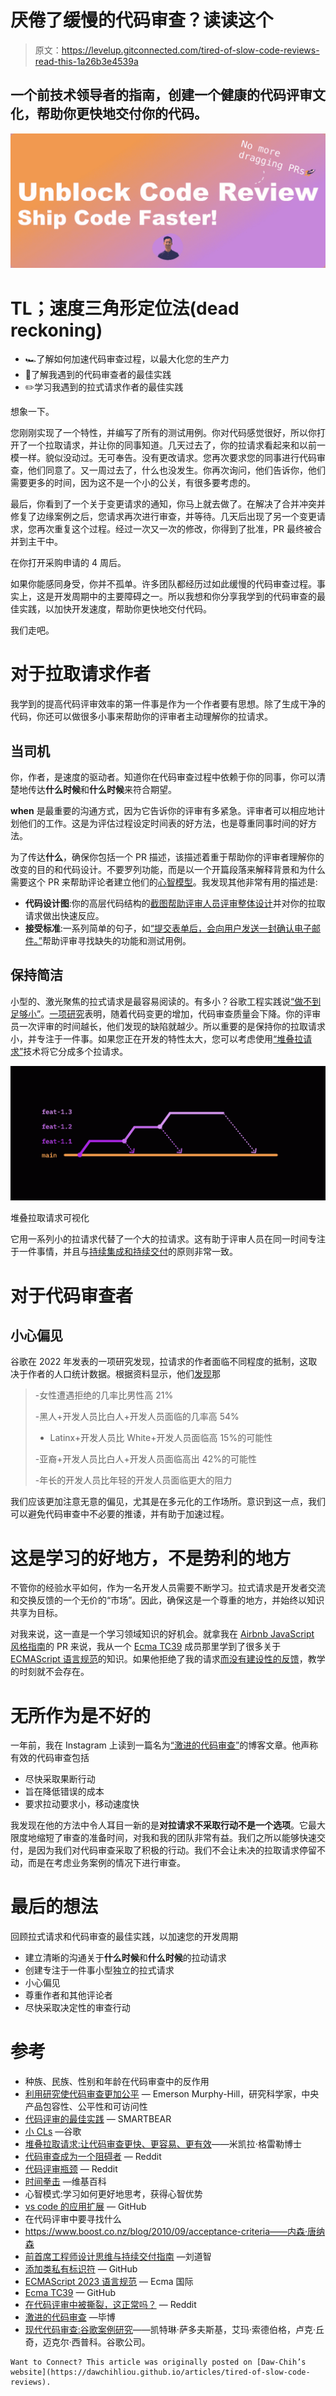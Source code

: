 # 厌倦了缓慢的代码审查？读读这个

> 原文：<https://levelup.gitconnected.com/tired-of-slow-code-reviews-read-this-1a26b3e4539a>

## 一个前技术领导者的指南，创建一个健康的代码评审文化，帮助你更快地交付你的代码。

![](img/962f638d0bb3cbaa20290e5cf701bbb8.png)

# TL；速度三角形定位法(dead reckoning)

*   🏎了解如何加速代码审查过程，以最大化您的生产力
*   🔬了解我遇到的代码审查者的最佳实践
*   ✏️学习我遇到的拉式请求作者的最佳实践

想象一下。

您刚刚实现了一个特性，并编写了所有的测试用例。你对代码感觉很好，所以你打开了一个拉取请求，并让你的同事知道。几天过去了，你的拉请求看起来和以前一模一样。貌似没动过。无可奉告。没有更改请求。您再次要求您的同事进行代码审查，他们同意了。又一周过去了，什么也没发生。你再次询问，他们告诉你，他们需要更多的时间，因为这不是一个小的公关，有很多要考虑的。

最后，你看到了一个关于变更请求的通知，你马上就去做了。在解决了合并冲突并修复了边缘案例之后，您请求再次进行审查，并等待。几天后出现了另一个变更请求，您再次重复这个过程。经过一次又一次的修改，你得到了批准，PR 最终被合并到主干中。

在你打开采购申请的 4 周后。

如果你能感同身受，你并不孤单。许多团队都经历过如此缓慢的代码审查过程。事实上，这是开发周期中的主要障碍之一。所以我想和你分享我学到的代码审查的最佳实践，以加快开发速度，帮助你更快地交付代码。

我们走吧。

# 对于拉取请求作者

我学到的提高代码评审效率的第一件事是作为一个作者要有思想。除了生成干净的代码，你还可以做很多小事来帮助你的评审者主动理解你的拉请求。

## 当司机

你，作者，是速度的驱动者。知道你在代码审查过程中依赖于你的同事，你可以清楚地传达**什么时候**和**什么时候**来符合期望。

**when** 是最重要的沟通方式，因为它告诉你的评审有多紧急。评审者可以相应地计划他们的工作。这是为评估过程设定时间表的好方法，也是尊重同事时间的好方法。

为了传达**什么**，确保你包括一个 PR 描述，该描述着重于帮助你的评审者理解你的改变的目的和代码设计。不要罗列功能，而是以一个开篇段落来解释背景和为什么需要这个 PR 来帮助评论者建立他们的[心智模型](https://jamesclear.com/mental-models)。我发现其他非常有用的描述是:

*   **代码设计图**:你的高层代码结构的[截图帮助评审人员](https://github.com/getappmap/vscode-appland)[评审整体设计](https://github.com/google/eng-practices/blob/master/review/reviewer/looking-for.md#design)并对你的拉取请求做出快速反应。
*   **接受标准**:一系列简单的句子，如[“提交表单后，会向用户发送一封确认电子邮件。”](https://www.boost.co.nz/blog/2010/09/acceptance-criteria)帮助评审寻找缺失的功能和测试用例。

## 保持简洁

小型的、激光聚焦的拉式请求是最容易阅读的。有多小？谷歌工程实践说[“做不到足够小”](https://github.com/google/eng-practices/blob/master/review/developer/small-cls.md)。[一项研究](https://smartbear.com/learn/code-review/best-practices-for-peer-code-review/)表明，随着代码变更的增加，代码审查质量会下降。你的评审员一次评审的时间越长，他们发现的缺陷就越少。所以重要的是保持你的拉取请求小，并专注于一件事。如果您正在开发的特性太大，您可以考虑使用[“堆叠拉请求”](https://www.michaelagreiler.com/stacked-pull-requests/)技术将它分成多个拉请求。

![](img/4249ba340852f79eccb81d626e890885.png)

堆叠拉取请求可视化

它用一系列小的拉请求代替了一个大的拉请求。这有助于评审人员在同一时间专注于一件事情，并且与[持续集成和持续交付](http://localhost:3000/articles/ex-principal-engineers-guide-to-design-thinking-and-continous-delivery#what-is-continuous-deliver)的原则非常一致。

# 对于代码审查者

## 小心偏见

谷歌在 2022 年发表的一项研究发现，拉请求的作者面临不同程度的抵制，这取决于作者的人口统计数据。根据资料显示，他们[发现](https://cacm.acm.org/magazines/2022/3/258909-the-pushback-effects-of-race-ethnicity-gender-and-age-in-code-review/fulltext)那

> -女性遭遇拒绝的几率比男性高 21%
> 
> -黑人+开发人员比白人+开发人员面临的几率高 54%
> 
> - Latinx+开发人员比 White+开发人员面临高 15%的可能性
> 
> -亚裔+开发人员比白人+开发人员面临高出 42%的可能性
> 
> -年长的开发人员比年轻的开发人员面临更大的阻力

我们应该更加注意无意的偏见，尤其是在多元化的工作场所。意识到这一点，我们可以避免代码审查中不必要的推诿，并有助于加速过程。

# 这是学习的好地方，不是势利的地方

不管你的经验水平如何，作为一名开发人员需要不断学习。拉式请求是开发者交流和交换反馈的一个无价的“市场”。因此，确保这是一个尊重的地方，并始终以知识共享为目标。

对我来说，这一直是一个学习领域知识的好机会。就拿我在 [Airbnb JavaScript 风格指南](https://github.com/airbnb/javascript/pull/2535)的 PR 来说，我从一个 [Ecma TC39](https://github.com/tc39) 成员那里学到了很多关于 [ECMAScript 语言规范](https://tc39.es/ecma262)的知识。如果他拒绝了我的请求[而没有建设性的反馈](https://www.reddit.com/r/cscareerquestions/comments/9hakaz/getting_ripped_apart_in_code_reviews_is_this/)，教学的时刻就不会存在。

# 无所作为是不好的

一年前，我在 Instagram 上读到一篇名为[“激进的代码审查”](https://blog.devgenius.io/aggressive-code-review-e5f8869f3967)的博客文章。他声称有效的代码审查包括

*   尽快采取果断行动
*   旨在降低错误的成本
*   要求拉动要求小，移动速度快

我发现在他的方法中令人耳目一新的是**对拉请求不采取行动不是一个选项**。它最大限度地缩短了审查的准备时间，对我和我的团队非常有益。我们之所以能够快速交付，是因为我们对代码审查采取了积极的行动。我们不会让未决的拉取请求停留不动，而是在考虑业务案例的情况下进行审查。

# 最后的想法

回顾拉式请求和代码审查的最佳实践，以加速您的开发周期

*   建立清晰的沟通关于**什么时候**和**什么时候**的拉动请求
*   创建专注于一件事小型独立的拉式请求
*   小心偏见
*   尊重作者和其他评论者
*   尽快采取决定性的审查行动

# 参考

*   种族、民族、性别和年龄在代码审查中的反作用
*   [利用研究使代码审查更加公平](https://developers.googleblog.com/2022/06/Using-research-to-make-code-review-more-equitable.html) — Emerson Murphy-Hill，研究科学家，中央产品包容性、公平性和可访问性
*   [代码评审的最佳实践](https://smartbear.com/learn/code-review/best-practices-for-peer-code-review/) — SMARTBEAR
*   [小 CLs](https://github.com/google/eng-practices/blob/master/review/developer/small-cls.md) —谷歌
*   [堆叠拉取请求:让代码审查更快、更容易、更有效](https://www.michaelagreiler.com/stacked-pull-requests/)——米凯拉·格雷勒博士
*   [代码审查成为一个阻碍者](https://www.reddit.com/r/ExperiencedDevs/comments/oo4ds0/code_reviews_becoming_a_blocker/) — Reddit
*   [代码评审瓶颈](https://www.reddit.com/r/agile/comments/e6gffn/code_review_bottleneck/) — Reddit
*   [时间拳击](https://en.wikipedia.org/wiki/Timeboxing) —维基百科
*   心智模式:学习如何更好地思考，获得心智优势
*   [vs code 的应用扩展](https://github.com/getappmap/vscode-appland) — GitHub
*   在代码评审中要寻找什么
*   https://www.boost.co.nz/blog/2010/09/acceptance-criteria——内森·唐纳森
*   [前首席工程师设计思维与持续交付指南](http://localhost:3000/articles/ex-principal-engineers-guide-to-design-thinking-and-continous-delivery#what-is-continuous-deliver) —刘道智
*   [添加类私有标识符](https://github.com/airbnb/javascript/pull/2535) — GitHub
*   [ECMAScript 2023 语言规范](https://tc39.es/ecma262) — Ecma 国际
*   [Ecma TC39](https://github.com/tc39) — GitHub
*   [在代码评审中被撕裂，这正常吗？](https://www.reddit.com/r/cscareerquestions/comments/9hakaz/getting_ripped_apart_in_code_reviews_is_this/) — Reddit
*   [激进的代码审查](https://blog.devgenius.io/aggressive-code-review-e5f8869f3967) —毕博
*   [现代代码审查:谷歌案例研究](https://storage.googleapis.com/pub-tools-public-publication-data/pdf/80735342aebcbfc8af4878373f842c25323cb985.pdf)——凯特琳·萨多夫斯基，艾玛·索德伯格，卢克·丘奇，迈克尔·西普科。谷歌公司。

```
Want to Connect? This article was originally posted on [Daw-Chih’s website](https://dawchihliou.github.io/articles/tired-of-slow-code-reviews).
```
